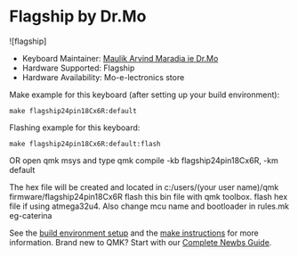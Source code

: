 # Flagship by Dr.Mo

![flagship]



* Keyboard Maintainer: [Maulik Arvind Maradia ie Dr.Mo](https://github.com/MaulikDude)
* Hardware Supported: Flagship
* Hardware Availability: Mo-e-lectronics store

Make example for this keyboard (after setting up your build environment):

    make flagship24pin18Cx6R:default

Flashing example for this keyboard:

    make flagship24pin18Cx6R:default:flash
OR
open qmk msys and type
qmk compile -kb flagship24pin18Cx6R, -km default

The hex file will be created and located in c:/users/(your user name)/qmk firmware/flagship24pin18Cx6R
flash this bin file  with qmk toolbox. flash hex file if using atmega32u4. Also change mcu name and bootloader in rules.mk eg-caterina

See the [build environment setup](https://docs.qmk.fm/#/getting_started_build_tools) and the [make instructions](https://docs.qmk.fm/#/getting_started_make_guide) for more information. Brand new to QMK? Start with our [Complete Newbs Guide](https://docs.qmk.fm/#/newbs).
